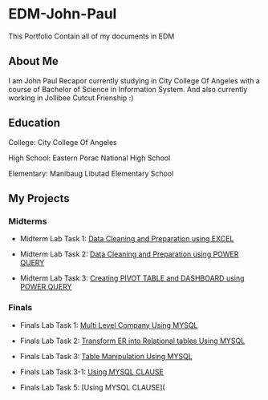 # EDM-John-Paul

This Portfolio Contain all of my documents in EDM

## About Me
I am John Paul Recapor  currently studying in City College Of Angeles with a course of Bachelor of Science in Information System. And also currently working in Jollibee Cutcut Frienship :) 

## Education
College: City College Of Angeles

High School: Eastern Porac National High School  

Elementary: Manibaug Libutad Elementary School 

## My Projects

### Midterms
- Midterm Lab Task 1: [Data Cleaning and Preparation using EXCEL](Midterm)
  
- Midterm Lab Task 2: [Data Cleaning and Preparation using POWER QUERY](Midterm%20Task%202)
  
- Midterm Lab Task 3: [Creating PIVOT TABLE and DASHBOARD using POWER QUERY](Midterm%20Task%203)

### Finals
- Finals Lab Task 1: [Multi Level Company Using MYSQL](Final%20Task%201)
  
- Finals Lab Task 2: [Transform ER into Relational tables Using MYSQL](Final%20Task%202)
  
- Finals Lab Task 3: [Table Manipulation Using MYSQL](Final%20Task%203)
  
- Finals Lab Task 3-1: [Using MYSQL CLAUSE](Final%20Task%203-1)
  
- Finals Lab Task 5: [Using MYSQL CLAUSE](
